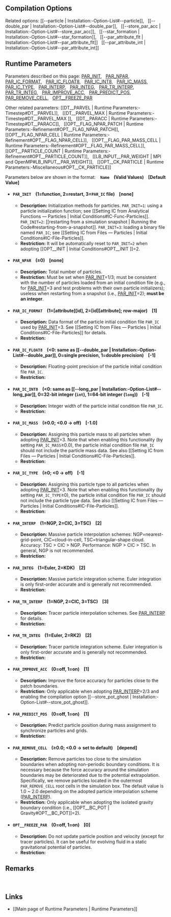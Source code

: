 
## Compilation Options

Related options:
[[--particle | Installation:-Option-List#--particle]], &nbsp;
[[--double_par | Installation:-Option-List#--double_par]], &nbsp;
[[--store_par_acc | Installation:-Option-List#--store_par_acc]], &nbsp;
[[--star_formation | Installation:-Option-List#--star_formation]], &nbsp;
[[--par_attribute_flt | Installation:-Option-List#--par_attribute_flt]] &nbsp;
[[--par_attribute_int | Installation:-Option-List#--par_attribute_int]] &nbsp;


## Runtime Parameters

Parameters described on this page:
[PAR_INIT](#PAR_INIT), &nbsp;
[PAR_NPAR](#PAR_NPAR), &nbsp;
[PAR_IC_FORMAT](#PAR_IC_FORMAT), &nbsp;
[PAR_IC_FLOAT8](#PAR_IC_FLOAT8), &nbsp;
[PAR_IC_INT8](#PAR_IC_INT8), &nbsp;
[PAR_IC_MASS](#PAR_IC_MASS), &nbsp;
[PAR_IC_TYPE](#PAR_IC_TYPE), &nbsp;
[PAR_INTERP](#PAR_INTERP), &nbsp;
[PAR_INTEG](#PAR_INTEG), &nbsp;
[PAR_TR_INTERP](#PAR_TR_INTERP), &nbsp;
[PAR_TR_INTEG](#PAR_TR_INTEG), &nbsp;
[PAR_IMPROVE_ACC](#PAR_IMPROVE_ACC), &nbsp;
[PAR_PREDICT_POS](#PAR_PREDICT_POS), &nbsp;
[PAR_REMOVE_CELL](#PAR_REMOVE_CELL), &nbsp;
[OPT__FREEZE_PAR](#OPT__FREEZE_PAR) &nbsp;

Other related parameters:
[[DT__PARVEL | Runtime Parameters:-Timestep#DT__PARVEL]], &nbsp;
[[DT__PARVEL_MAX | Runtime Parameters:-Timestep#DT__PARVEL_MAX ]], &nbsp;
[[DT__PARACC | Runtime Parameters:-Timestep#DT__PARACC]], &nbsp;
[[OPT__FLAG_NPAR_PATCH | Runtime Parameters:-Refinement#OPT__FLAG_NPAR_PATCH]], &nbsp;
[[OPT__FLAG_NPAR_CELL | Runtime Parameters:-Refinement#OPT__FLAG_NPAR_CELL]], &nbsp;
[[OPT__FLAG_PAR_MASS_CELL | Runtime Parameters:-Refinement#OPT__FLAG_PAR_MASS_CELL]], &nbsp;
[[OPT__PARTICLE_COUNT | Runtime Parameters:-Refinement#OPT__PARTICLE_COUNT]], &nbsp;
[[LB_INPUT__PAR_WEIGHT | MPI and OpenMP#LB_INPUT__PAR_WEIGHT]], &nbsp;
[[OPT__CK_PARTICLE | Runtime Parameters:-Miscellaneous#OPT__CK_PARTICLE]] &nbsp;

Parameters below are shown in the format: &ensp; **`Name` &ensp; (Valid Values) &ensp; [Default Value]**

<a name="PAR_INIT"></a>
* #### `PAR_INIT` &ensp; (1=function, 2=restart, 3=`PAR_IC` file) &ensp; [none]
    * **Description:**
Initialization methods for particles.
`PAR_INIT=1`: using a particle initialization function; see
[[Setting IC from Analytical Functions &#8212; Particles | Initial Conditions#IC-Func-Particles]].
`PAR_INIT=2`:
[[restarting from a simulation snapshot | Running the Code#restarting-from-a-snapshot]].
`PAR_INIT=3`: loading a binary file named `PAR_IC`; see
[[Setting IC from Files &#8212; Particles | Initial Conditions#IC-File-Particles]].
    * **Restriction:**
It will be automatically reset to `PAR_INIT=2` when adopting
[[OPT__INIT | Initial Conditions#OPT__INIT ]]=2.

<a name="PAR_NPAR"></a>
* #### `PAR_NPAR` &ensp; (&#8805;0) &ensp; [none]
    * **Description:**
Total number of particles.
    * **Restriction:**
Must be set when [PAR_INIT](#PAR_INIT)=1/3;
must be consistent with the number of particles loaded from an initial
condition file (e.g., for [PAR_INIT](#PAR_INIT)=3 and test problems
with their own particle initializers);
useless when restarting from a snapshot (i.e., [PAR_INIT](#PAR_INIT)=2);
**must be an integer**.

<a name="PAR_IC_FORMAT"></a>
* #### `PAR_IC_FORMAT` &ensp; (1=[attribute][id], 2=[id][attribute]; row-major) &ensp; [1]
    * **Description:**
Data format of the particle initial condition file `PAR_IC` used by
[PAR_INIT](#PAR_INIT)=3. See
[[Setting IC from Files &#8212; Particles | Initial Conditions#IC-File-Particles]]
for details.
    * **Restriction:**

<a name="PAR_IC_FLOAT8"></a>
* #### `PAR_IC_FLOAT8` &ensp; (<0: same as [[--double_par | Installation:-Option-List#--double_par]], 0=single precision, 1=double precision) &ensp; [-1]
    * **Description:**
Floating-point precision of the particle initial condition file `PAR_IC`.
    * **Restriction:**

<a name="PAR_IC_INT8"></a>
* #### `PAR_IC_INT8` &ensp; (<0: same as [[--long_par | Installation:-Option-List#--long_par]], 0=32-bit integer (`int`), 1=64-bit integer (`long`)) &ensp; [-1]
    * **Description:**
Integer width of the particle initial condition file `PAR_IC`.
    * **Restriction:**

<a name="PAR_IC_MASS"></a>
* #### `PAR_IC_MASS` &ensp; (&#8805;0.0; <0.0 &#8594; off) &ensp; [-1.0]
    * **Description:**
Assigning this particle mass to all particles when adopting
[PAR_INIT](#PAR_INIT)=3. Note that when enabling this functionality (by setting `PAR_IC_MASS`&#8805;0.0),
the particle initial condition file `PAR_IC` should not include the particle mass data.
See also
[[Setting IC from Files &#8212; Particles | Initial Conditions#IC-File-Particles]].
    * **Restriction:**

<a name="PAR_IC_TYPE"></a>
* #### `PAR_IC_TYPE` &ensp; (&#8805;0; <0 &#8594; off) &ensp; [-1]
    * **Description:**
Assigning this particle type to all particles when adopting
[PAR_INIT](#PAR_INIT)=3. Note that when enabling this functionality (by setting `PAR_IC_TYPE`&#8805;0),
the particle initial condition file `PAR_IC` should not include the particle type data.
See also
[[Setting IC from Files &#8212; Particles | Initial Conditions#IC-File-Particles]].
    * **Restriction:**

<a name="PAR_INTERP"></a>
* #### `PAR_INTERP` &ensp; (1=NGP, 2=CIC, 3=TSC) &ensp; [2]
    * **Description:**
Massive particle interpolation schemes:
NGP=nearest-grid-point, CIC=cloud-in-cell, TSC=triangular-shape cloud.
Accuracy: TSC > CIC > NGP. Performance: NGP > CIC > TSC. In general,
NGP is not recommended.
    * **Restriction:**

<a name="PAR_INTEG"></a>
* #### `PAR_INTEG` &ensp; (1=Euler, 2=KDK) &ensp; [2]
    * **Description:**
Massive particle integration scheme. Euler integration is only first-order accurate
and is generally not recommended.
    * **Restriction:**

<a name="PAR_TR_INTERP"></a>
* #### `PAR_TR_INTERP` &ensp; (1=NGP, 2=CIC, 3=TSC) &ensp; [3]
    * **Description:**
Tracer particle interpolation schemes. See [PAR_INTERP](#PAR_INTERP) for details.
    * **Restriction:**

<a name="PAR_TR_INTEG"></a>
* #### `PAR_TR_INTEG` &ensp; (1=Euler, 2=RK2) &ensp; [2]
    * **Description:**
Tracer particle integration scheme. Euler integration is only first-order accurate
and is generally not recommended.
    * **Restriction:**

<a name="PAR_IMPROVE_ACC"></a>
* #### `PAR_IMPROVE_ACC` &ensp; (0=off, 1=on) &ensp; [1]
    * **Description:**
Improve the force accuracy for particles close to the patch boundaries.
    * **Restriction:**
Only applicable when adopting [PAR_INTERP](#PAR_INTERP)=2/3 and
enabling the compilation option [[--store_pot_ghost | Installation:-Option-List#--store_pot_ghost]].

<a name="PAR_PREDICT_POS"></a>
* #### `PAR_PREDICT_POS` &ensp; (0=off, 1=on) &ensp; [1]
    * **Description:**
Predict particle position during mass assignment to
synchronize particles and grids.
    * **Restriction:**

<a name="PAR_REMOVE_CELL"></a>
* #### `PAR_REMOVE_CELL` &ensp; (&#8805;0.0; <0.0 &#8594; set to default) &ensp; [depend]
    * **Description:**
Remove particles too close to the simulation boundaries when adopting
non-periodic boundary conditions. It is necessary because the force
accuracy around the simulation boundaries may be deteriorated due
to the potential extrapolation. Specifically, we remove particles
located in the outermost `PAR_REMOVE_CELL` root cells in the simulation
box. The default value is 1.0 ~ 2.0 depending on the adopted particle
interpolation scheme ([PAR_INTERP](#PAR_INTERP)).
    * **Restriction:**
Only applicable when adopting the isolated gravity boundary condition
(i.e., [[OPT__BC_POT | Gravity#OPT__BC_POT]]=2).

<a name="OPT__FREEZE_PAR"></a>
* #### `OPT__FREEZE_PAR` &ensp; (0=off, 1=on) &ensp; [0]
    * **Description:**
Do not update particle position and velocity (except for tracer particles).
It can be useful for evolving fluid in a static gravitational potential of particles.
    * **Restriction:**


## Remarks


<br>

## Links
* [[Main page of Runtime Parameters | Runtime Parameters]]
